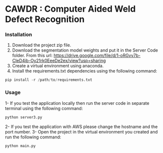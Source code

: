 # CAWDR : Computer Aided Weld Defect Recognition
### Installation
1. Download the project zip file.
2. Download the segmentation model weights and put it in the Server Code folder. From this url: https://drive.google.com/file/d/1-oRGvv7b-CIeD4ib-Oy21rk0EeeDe2ex/view?usp=sharing
3. Create a virtual environment using anaconda.
4. Install the requirements.txt dependencies using the following command:
```python
pip install -r /path/to/requirements.txt
```

### Usage
1- If you test the application locally then run the server code in separate terminal  using the following command:
``` python
python server3.py
```
2- If you test the application with AWS please change the hostname and the port number. 
3- Open the project in the virtual environment you created and run the following command:
``` python
python main.py
```

